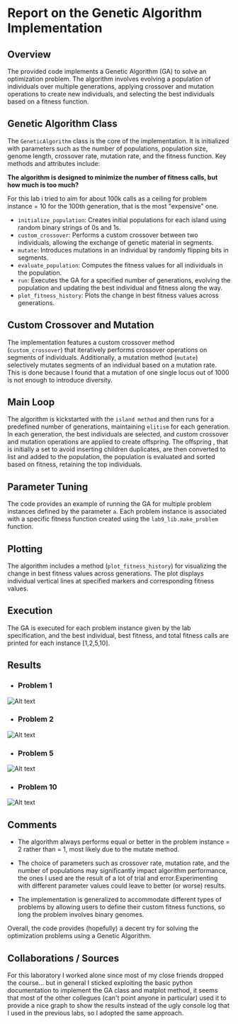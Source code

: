 # Report on the Genetic Algorithm Implementation

## Overview
The provided code implements a Genetic Algorithm (GA) to solve an optimization problem. The algorithm involves evolving a population of individuals over multiple generations, applying crossover and mutation operations to create new individuals, and selecting the best individuals based on a fitness function.



## Genetic Algorithm Class
The `GeneticAlgorithm` class is the core of the implementation. It is initialized with parameters such as the number of populations, population size, genome length, crossover rate, mutation rate, and the fitness function. Key methods and attributes include:

**The algorithm is designed to minimize the number of fitness calls, but how much is too much?**

 For this lab i tried to aim for about 100k calls as a ceiling for problem instance = 10 for the 100th generation, that is the most "expensive" one.

- `initialize_population`: Creates initial populations for each island using random binary strings of 0s and 1s.
- `custom_crossover`: Performs a custom crossover between two individuals, allowing the exchange of genetic material in segments.
- `mutate`: Introduces mutations in an individual by randomly flipping bits in segments.
- `evaluate_population`: Computes the fitness values for all individuals in the population.
- `run`: Executes the GA for a specified number of generations, evolving the population and updating the best individual and fitness along the way.
- `plot_fitness_history`: Plots the change in best fitness values across generations.

## Custom Crossover and Mutation
The implementation features a custom crossover method (`custom_crossover`) that iteratively performs crossover operations on segments of individuals. Additionally, a mutation method (`mutate`) selectively mutates segments of an individual based on a mutation rate. This is done because I found that a mutation of one single locus out of 1000 is not enough to introduce diversity.

## Main Loop
The algorithm is kickstarted with the `island method` and then runs for a predefined number of generations, maintaining `elitism` for each generation. In each generation, the best individuals are selected, and custom crossover and mutation operations are applied to create offspring. The offspring , that is initially a set to avoid inserting children duplicates, are then converted to list and added to the population, the population is evaluated and sorted based on fitness, retaining the top individuals.

## Parameter Tuning
The code provides an example of running the GA for multiple problem instances defined by the parameter `a`. Each problem instance is associated with a specific fitness function created using the `lab9_lib.make_problem` function.

## Plotting
The algorithm includes a method (`plot_fitness_history`) for visualizing the change in best fitness values across generations. The plot displays individual vertical lines at specified markers and corresponding fitness values.

## Execution
The GA is executed for each problem instance given by the lab specification, and the best individual, best fitness, and total fitness calls are printed for each instance [1,2,5,10].

## Results 
- ### Problem 1
![Alt text](image.png)

- ### Problem 2
![Alt text](image-1.png)

- ### Problem 5
![Alt text](image-2.png)

- ### Problem 10
![Alt text](image-3.png)

## Comments

- The algorithm always performs equal or better in the problem instance = 2 rather than = 1, most likely due to the mutate method.

- The choice of parameters such as crossover rate, mutation rate, and the number of populations may significantly impact algorithm performance, the ones I used are the result of a lot of trial and error.Experimenting with different parameter values could leave to better (or worse) results.

- The implementation is generalized to accommodate different types of problems by allowing users to define their custom fitness functions, so long the problem involves binary genomes.

Overall, the code provides (hopefully) a decent try for solving the optimization problems using a Genetic Algorithm.

## Collaborations / Sources

For this laboratory I worked alone since most of my close friends dropped the course... but in general I sticked exploiting the basic python documentation to implement the GA class and matplot method, it seems that most of the other collegues (can't point anyone in particular) used it to provide a nice graph to show the results instead of the ugly console log that I used in the previous labs, so I adopted the same approach.
